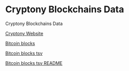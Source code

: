 # Cryptony Blockchains Data

Cryptony Blockchains Data

[Cryptony Website](https://cryptony.app)


[Bitcoin blocks](bitcoin-blocks)

[Bitcoin blocks tsv](bitcoin-blocks/tsv)

[Bitcoin blocks tsv README](bitcoin-blocks/tsv/README.md)